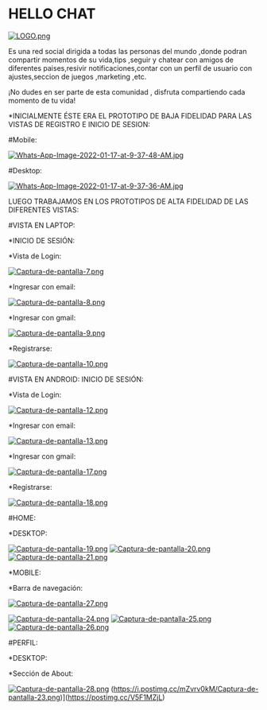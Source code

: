 # HELLO CHAT

[![LOGO.png](https://i.postimg.cc/zGwrgX2d/LOGO.png)](https://postimg.cc/ZWq2kZS3)


Es una red social dirigida a todas las personas del mundo ,donde podran compartir momentos de su vida,tips ,seguir y chatear con amigos de diferentes paises,resivir notificaciones,contar con un perfil de usuario con ajustes,seccion de juegos ,marketing ,etc.

¡No dudes en ser parte de esta comunidad , disfruta compartiendo cada momento de tu vida!


*INICIALMENTE ÉSTE ERA EL PROTOTIPO DE BAJA FIDELIDAD PARA LAS VISTAS DE REGISTRO E INICIO DE SESION:

#Mobile:

[![Whats-App-Image-2022-01-17-at-9-37-48-AM.jpg](https://i.postimg.cc/xjxsQjX6/Whats-App-Image-2022-01-17-at-9-37-48-AM.jpg)](https://postimg.cc/fkd7jNjd)


#Desktop:

[![Whats-App-Image-2022-01-17-at-9-37-36-AM.jpg](https://i.postimg.cc/3NSfbYvb/Whats-App-Image-2022-01-17-at-9-37-36-AM.jpg)](https://postimg.cc/PvDMCGKm)



LUEGO TRABAJAMOS EN LOS PROTOTIPOS DE ALTA FIDELIDAD DE LAS DIFERENTES VISTAS:

#VISTA EN LAPTOP:

*INICIO DE SESIÓN:

*Vista de Login:

[![Captura-de-pantalla-7.png](https://i.postimg.cc/G9wCTwVy/Captura-de-pantalla-7.png)](https://postimg.cc/wRVPnP6q)

*Ingresar con email:

[![Captura-de-pantalla-8.png](https://i.postimg.cc/BQBSPtZZ/Captura-de-pantalla-8.png)](https://postimg.cc/XpXSTjyt)

*Ingresar con gmail:

[![Captura-de-pantalla-9.png](https://i.postimg.cc/X743W3fR/Captura-de-pantalla-9.png)](https://postimg.cc/yWQ2hMrj)

*Registrarse:

[![Captura-de-pantalla-10.png](https://i.postimg.cc/rwYL5rBT/Captura-de-pantalla-10.png)](https://postimg.cc/rDWbkKyZ)


#VISTA EN ANDROID: INICIO DE SESIÓN:

*Vista de Login:

[![Captura-de-pantalla-12.png](https://i.postimg.cc/L57zzv3f/Captura-de-pantalla-12.png)](https://postimg.cc/n94jx45c)


*Ingresar con email:

[![Captura-de-pantalla-13.png](https://i.postimg.cc/6TJ8WPhH/Captura-de-pantalla-13.png)](https://postimg.cc/T50dQCFm)

*Ingresar con gmail:

[![Captura-de-pantalla-17.png](https://i.postimg.cc/HLRcvjyD/Captura-de-pantalla-17.png)](https://postimg.cc/SXLxJSdD)

*Registrarse:

[![Captura-de-pantalla-18.png](https://i.postimg.cc/59hc9Jw4/Captura-de-pantalla-18.png)](https://postimg.cc/6TfbzDjg)


#HOME:

*DESKTOP:

[![Captura-de-pantalla-19.png](https://i.postimg.cc/JhcvPHgt/Captura-de-pantalla-19.png)](https://postimg.cc/Ty1tP1TX)
[![Captura-de-pantalla-20.png](https://i.postimg.cc/8csYpKCr/Captura-de-pantalla-20.png)](https://postimg.cc/CnT7J4kF)
[![Captura-de-pantalla-21.png](https://i.postimg.cc/FzqB7yfC/Captura-de-pantalla-21.png)](https://postimg.cc/gLVD76H3)

*MOBILE:

*Barra de navegación:

[![Captura-de-pantalla-27.png](https://i.postimg.cc/wxfvw18W/Captura-de-pantalla-27.png)](https://postimg.cc/qgK4RM7n)

[![Captura-de-pantalla-24.png](https://i.postimg.cc/Ss9rDBjd/Captura-de-pantalla-24.png)](https://postimg.cc/LYHLs0tg)
[![Captura-de-pantalla-25.png](https://i.postimg.cc/GhKj7J3W/Captura-de-pantalla-25.png)](https://postimg.cc/HVJ5jMyz)
[![Captura-de-pantalla-26.png](https://i.postimg.cc/4yZzwnD4/Captura-de-pantalla-26.png)](https://postimg.cc/R6s6ZCC2)

#PERFIL:

*DESKTOP:

*Sección de About:

[![Captura-de-pantalla-28.png](https://i.postimg.cc/zXYJtK2F/Captura-de-pantalla-28.png)](https://postimg.cc/PNKsNpjC)
(https://i.postimg.cc/mZvrv0kM/Captura-de-pantalla-23.png)](https://postimg.cc/V5F1MZjL)
